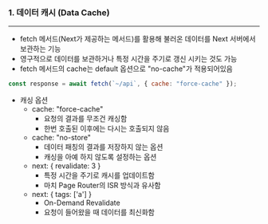 ### 1. 데이터 캐시 (Data Cache)

---

- fetch 메서드(Next가 제공하는 메서드)를 활용해 불러온 데이터를 Next 서버에서 보관하는 기능
- 영구적으로 데이터를 보관하거나 특정 시간을 주기로 갱신 시키는 것도 가능
- fetch 메서드의 cache는 default 옵션으로 "no-cache"가 적용되어있음

```javascript
const response = await fetch(`~/api`, { cache: "force-cache" });
```

- 캐싱 옵션
  - cache: "force-cache"
    - 요청의 결과를 무조건 캐싱함
    - 한번 호출된 이후에는 다시는 호출되지 않음
  - cache: "no-store"
    - 데이터 패칭의 결과를 저장하지 않는 옵션
    - 캐싱을 아예 하지 않도록 설정하는 옵션
  - next: { revalidate: 3 }
    - 특정 시간을 주기로 캐시를 업데이트함
    - 마치 Page Router의 ISR 방식과 유사함
  - next: { tags: ['a'] }
    - On-Demand Revalidate
    - 요청이 들어왔을 때 데이터를 최신화함
